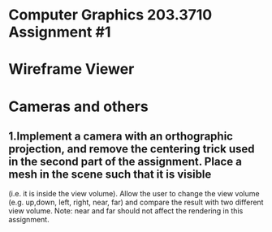 # Computer Graphics 203.3710 Assignment #1
# Wireframe Viewer
# Cameras and others

## 1.Implement a camera with an orthographic projection, and remove the centering trick used in the second part of the assignment. Place a mesh in the scene such that it is visible
(i.e. it is inside the view volume). Allow the user to change the view volume (e.g. up,down, left, right, near, far) and compare the result with two different view volume. Note:
near and far should not affect the rendering in this assignment.

